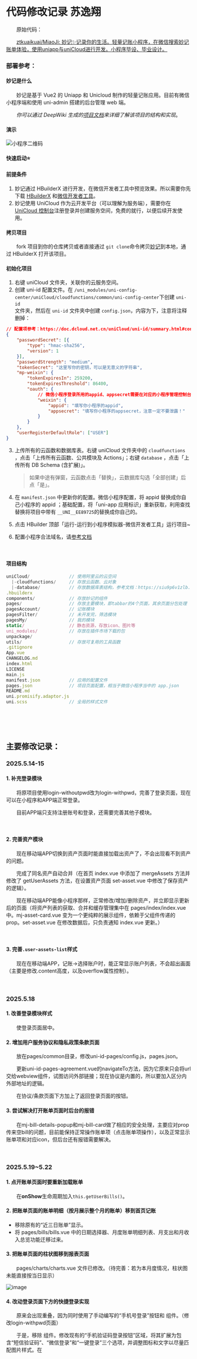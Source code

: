 # 代码修改记录 苏逸翔

　　原始代码：

　　[ztkuaikuai/MiaoJi: 妙记✨记录你的生活。轻量记账小程序，在微信搜索妙记账单体验，使用uniapp与uniCloud进行开发。小程序毕设、毕业设计。](https://github.com/ztkuaikuai/MiaoJi)

### 部署参考：

#### 妙记是什么

　　妙记是基于 Vue2 的 Uniapp 和 Unicloud 制作的轻量记账应用。目前有微信小程序端和使用 uni-admin 搭建的后台管理 web 端。

　　*你可以通过 DeepWiki 生成的*​*[项目文档](https://deepwiki.com/ztkuaikuai/MiaoJi)*​*来详细了解该项目的结构和实现*。

#### 演示

![小程序二维码](https://webp.kuaikuaitz.top/%E5%B0%8F%E7%A8%8B%E5%BA%8F%E4%BA%8C%E7%BB%B4%E7%A0%81.jpg)

#### 快速启动⭐

#### 前提条件

1. 妙记通过 HBuilderX 进行开发，在微信开发者工具中预览效果。所以需要你先下载 [HBuilderX](https://hx.dcloud.net.cn/README) 和[微信开发者工具](https://developers.weixin.qq.com/miniprogram/dev/devtools/devtools.html)。
2. 妙记使用 UniCloud 作为云开发平台（可以理解为服务端），需要你在 [UniCloud 控制台](https://unicloud.dcloud.net.cn/)注册登录并创建服务空间，免费的就行，以便后续开发使用。

#### 拷贝项目

　　fork 项目到你的仓库拷贝或者直接通过 `git clone`​ 命令拷贝[妙记](https://github.com/ztkuaikuai/MiaoJi)到本地，通过 HBuilderX 打开该项目。

#### 初始化项目

1. 右键 uniCloud 文件夹，关联你的云服务空间。
2. 创建 uni-id 配置文件。在 `/uni_modules/uni-config-center/uniCloud/cloudfunctions/common/uni-config-center`​ 下创建 `uni-id`​  
    文件夹，然后在 `uni-id`​ 文件夹中创建 `config.json`​ ，内容为下，注意将注释删掉：

```json
// 配置项参考：https://doc.dcloud.net.cn/uniCloud/uni-id/summary.html#config
{
	"passwordSecret": [{
		"type": "hmac-sha256",
		"version": 1
	}],
	"passwordStrength": "medium",
	"tokenSecret": "这里写你的密钥，可以是无意义的字符串",
	"mp-weixin": {
		"tokenExpiresIn": 259200,
		"tokenExpiresThreshold": 86400,
		"oauth": {
            // 微信小程序登录所用的appid、appsecret需要在对应的小程序管理控制台获取
			"weixin": {
				"appid": "填写你小程序的appid",
				"appsecret": "填写你小程序的appsecret，注意一定不要泄露！"
			}
		}
	},
	"userRegisterDefaultRole": ["USER"]
}
```

3. 上传所有的云函数和数据库表。右键 uniCloud 文件夹中的   `cloudfunctions`​ ，点击「上传所有云函数、公共模块及 Actions」；右键 `database`​ ，点击「上传所有 DB Schema (含扩展)」。

    > 如果中途有弹窗，云函数点击「替换」，云数据库勾选「全部创建」后点「是」。
    >
4. 在 `manifest.json`​ 中更新你的配置。微信小程序配置，将 appid 替换成你自己小程序的 appid ；基础配置，将「uni-app 应用标识」重新获取，利用查找替换将项目中带有 `__UNI__EE89725`​ 的替换成你自己的。
5. 点击 HBuilder 顶部「运行-运行到小程序模拟器-微信开发者工具」运行项目~
6. 配置小程序合法域名，请[参考文档](https://doc.dcloud.net.cn/uniCloud/publish.html#useinmp)

　　‍

#### 项目结构

```js
uniCloud/               // 使用阿里云的云空间
  |-cloudfunctions/     // 存放云函数、云对象
  |-database/           // 存放数据库表结构，参考文档：https://siu9p6v1zlb.feishu.cn/docx/WvmfdEmzsoBCIhxUpN6cAw8Nn7b?from=from_copylink
.hbuilderx
components/             // 存放妙记的组件
pages/                  // 存放主要模块，即tabbar的4个页面，其余页面分包处理
pagesAccount/           // 记账模块
pagesFilter/            // 未开发完，筛选模块
pagesMy/                // 我的模块
static/                 // 静态资源，存放icon、图片等
uni_modules/            // 存放在插件市场下载的包
unpackage/
utils/                  // 存放可复用的工具函数
.gitignore
App.vue
CHANGELOG.md
index.html
LICENSE
main.js
manifest.json           // 应用的配置文件
pages.json              // 项目页面配置，相当于微信小程序当中的 app.json
README.md
uni.promisify.adaptor.js
uni.scss                // 全局的样式文件
```

　　‍

　　‍

## 主要修改记录：

### 2025.5.14-15

#### 1. 补充登录模块

　　将原项目使用login-withoutpwd改为login-withpwd，完善了登录页面，现在可以在小程序和APP端正常登录。

　　目前APP端只支持注册账号和登录，还需要完善其他子模块。

　　‍

#### 2. 完善资产模块

　　现在移动端APP切换到资产页面时能直接加载出资产了，不会出现看不到资产的问题。

　　完成了同名资产自动合并（在首页 index.vue 中添加了 mergeAssets 方法并修改了 getUserAssets 方法，在设置资产页面 set-asset.vue 中修改了保存资产的逻辑）。

　　现在移动端APP能像小程序那样，正常修改/增加/删除资产，并立即显示更新后的页面（将资产列表的获取、合并和缓存管理集中在 pages/index/index.vue 中。mj-asset-card.vue 变为一个更纯粹的展示组件，依赖于父组件传递的prop。set-asset.vue 在修改数据后，只负责通知 index.vue 更新。）

　　‍

#### 3. 完善`.user-assets-list`​样式

　　现在在移动端APP，记账→选择账户时，能正常显示账户列表，不会超出画面（主要是修改.content高度，以及overflow属性控制）。

　　‍

### 2025.5.18

#### 1. 改善登录模块样式

　　使登录页面居中。

#### 2. 增加用户服务协议和隐私政策条款页面

　　放在pages/common目录，修改uni-id-pages/config.js，pages.json。

　　更新uni-id-pages-agreement.vue的navigateTo方法，因为它原来只会将url交给webview组件，试图访问外部链接；现在协议是内置的，所以要加入区分内外部地址的逻辑。

　　在协议/条款页面下方加上了返回登录页面的按钮。

#### 3. 尝试解决打开账单页面时后台的报错

　　在mj-bill-details-popup和mj-bill-card做了相应的安全处理，主要应对prop传来空bill的问题，目前能保持正常操作账单项（点击账单项操作），以及正常显示账单项和对应icon，但后台还有报错需要解决。

　　‍

### 2025.5.19~5.22

#### 1. 点开账单页面时要重新加载账单

　　在**onShow**生命周期加入`this.getUserBills()`​。

#### 2. 把账单页面的账单明细（按月展示整个月的账单）移到首页记账

- 移除原有的“近三日账单”显示。
- 将 pages/bills/bills.vue 中的日期选择器、月度账单明细列表、月支出和月收入总览功能迁移过来。

#### 3. 把账单页面的柱状图移到报表页面

　　pages/charts/charts.vue 文件已修改。（待完善：若为本月度情况，柱状图未能直接按当日显示）

![image](assets/image-20250519192954-ihd2err.png)​

#### 4. 改动登录页面下方的快捷登录实现

　　原来会出现重叠，因为同时使用了手动编写的“手机号登录”按钮和 <uni-id-pages-fab-login> 组件。（修改login-withpwd页面）

　　于是，移除 <uni-id-pages-fab-login> 组件。修改现有的“手机验证码登录按钮”区域，将其扩展为包含“短信验证码”、“微信登录”和“一键登录”三个选项，并调整图标和文字以尽量匹配图片样式。在 <script> 部分添加 loginByWeixin (微信登录) 和 loginByUniverify (一键登录) 的方法。

#### 5. 进一步改进主页记账展示

　　现在更符合逻辑，也不会有多余的月支出/月收入模块，还把选择月份的筛选器移到了“账单明细”同行，右对齐。

1. 将 <mj-datetype-picker> 组件从当前的 .header-fixed 容器中移动到 .bill-list 下的 .header 容器中。
2. 调整 .bill-list .header 的样式，使用 Flexbox 布局来实现“账单明细”及其图标居左，月份选择器居右的效果。

　　可能还需要微调“账单明细”和月份筛选器的高度对齐。（浏览器渲染似乎没问题？）

![image](assets/image-20250523000650-h42wa0w.png)​

#### 6. 准备实现理财页面

　　试图利用选项卡，切换利率计算器/股票页面。

　　简单实现利率计算器；股票页面暂时通过webview借用新浪财经页面，但层级过高会覆盖整个页面。

　　‍

### 2025.5.23~5.24

#### 1. 实现理财页面

　　现在理财页面有一个利息计算器和一个股票K线页面。（使用uni-segment-control选项卡）

![image](assets/image-20250524131500-pvhv42h.png)![image](assets/image-20250524131709-idv9tnq.png)​

　　股票K线分析页面使用itick api和Ucharts（qiun-data-charts），参考：

　　[K线查询](https://itick-cn.readme.io/reference/get_stock-kline)

　　[文档 - uCharts跨平台图表库](https://www.ucharts.cn/v2/#/document/index)

　　拖动图表关键在于启用ontap等属性，绑定三个touch事件。

　　‍

#### 2. 完善主页记账展示

　　简单优化了文字内容以及排版。

　　‍

#### 3. 解决图表页面报错

　　加载图表时报缺失item项，修改mj-category-card的v-for循环内容解决。

　　‍

#### 4. “我的”页面更新

##### 4.1. 卡片及时更新内容

　　切换账号后，页面上方的卡片不能立即更新为新账户的信息。解决方法：退出时清除该用户缓存信息。

##### 4.2. 自定义头像功能

　　原先只支持微信小程序，现在为移动端加上了自定义头像功能。

- 针对微信小程序：利用其原生 chooseAvatar 能力，直接获取并使用微信提供的头像URL。
- 针对App及其他端：实现标准的“选择图片 -> 上传到云存储 -> 获取永久URL”流程。
- 统一处理：将获取到的新头像URL（无论是来自微信还是云存储）交由一个公共方法去更新UI、数据库和本地缓存。

　　‍

　　‍

### 2025.5.25~5.30

#### 1. 开始构建uni-admin

　　应该需要另外创造一个uni admin项目，经过尝试，目前只能修改用户权限（类似禁用账户）。

#### 2. 解决“再记”bug

　　在 addOneBill 和 addOneTransfer 方法的 "再记" 逻辑中，于 uni.reLaunch 之前显式调用uni.hideLoading()。

　　在 upDateUserAssetBalance 和 upDateUserTwoAssetBalance 方法中，修改了逻辑，使得仅在非 "再记" (即 !this.isAddAgain) 的情况下，才会 **await** this.asyncEmitUpdateAssets()。

　　现在不会卡在加载框了。

　　一并解决以下两个相关的问题。

1. “保存”新的账单后，会一直停在“记一笔”页面，不会跳转回主页。

    对于普通保存操作（包括 "再记" 之后的第二次保存），可以不强制 await 等待 asyncEmitUpdateAssets 完成。首页的资产数据更新可以作为一个非阻塞的后台操作。从 await this.asyncEmitUpdateAssets() 改为 this.asyncEmitUpdateAssets()。
2. “再记”的时候，页面左上角没有返回主页的按钮。

　　使用 uni.navigateTo 跳转到一个新的 make-an-account 页面实例，并附带 from=addAgain 和时间戳参数。因为是 navigateTo，所以新页面左上角会有返回按钮，可以返回到上一个（也是 make-an-account）页面。为了避免要连续点两次返回才能回到主页，在 make-an-account.vue 页面中处理返回事件来实现“再记后，点击返回直接回首页”。当页面是通过“再记”加载时，我们可以拦截物理返回键或导航栏返回按钮的默认行为，并将其重定向到首页。

#### 3. 解决修改账单造成的资产显示错误

　　mj-bill-card会跳转到记一笔make-an-account页面，但是并没有载入原账单的数据。make-an-account.vue 文件中的 onLoad钩子函数里，this.$refs.tabs.clickHandler({},tab) 这行代码引发了一个错误："TypeError: Cannot read property 'clickHandler' of undefined"。

　　可能是在执行这行代码时，Vue 还没有找到模板中 ref="tabs" 的那个组件或元素。onLoad 钩子函数在页面加载时执行，但此时子组件可能还没有完全渲染完毕。为了解决这个问题，我们可以使用 this.$nextTick()。

```vue
					this.$nextTick(() => {this.$refs.tabs.clickHandler({},tab)})
```

#### 4. 补充加载框、提示框、将一些方法改为异步并引入异常处理块

　　主要修改make-an-account页面。

　　在进行异步操作（如数据加载、保存）时提供用户反馈，提升体验；

　　将多个涉及数据库调用和异步操作的方法修改为async，调用时使用await，并引入try...catch...finally块。

#### 5. 对 mj-bill-template.vue 的改动（修复记账时无法使用模板）

　　修复该子组件无法正确显示从父组件传入的 templateList 数据的问题，主要是make-an-account调用子组件时无法显示出模板。

- 对 props: ['templateList'] 的 watch 侦听器，增加了 { immediate: true, deep: true } 配置。
- 在 mounted 钩子中增加了一个检查逻辑：如果 templateList 有数据但 formatTempList 仍为空，则再次调用 this.formatTemp()。
- formatTemp 方法健壮性增强。

　　通过移除<template>中`@click.native`​的 .native 修饰符，解决了模板点击事件不触发的问题（也一并解决了“我的”页面内模板管理不触发点击的问题）。

　　修改了template-list的高度。

#### 6. 解决编译时发生的警告

　　(378:3) start value has mixed support, consider using flex-start instead Module Warning (from ./node_modules/postcss-loader/src/index.js)。

　　搜索项目里包含的justify-content: start; 全部改为justify-content: flex-start; 都是在mj开头的文件发现的。

#### 7. 解决资产管理页面显示资产错误的问题

　　通过 mj-asset-card 组件展示的资产列表，其资产名称和图标显示不正确。

　　修改watch内的handler部分内容：

```vue
				handler: function(newAssetsFromDB) {
					if (newAssetsFromDB && Array.isArray(newAssetsFromDB)) {
						this.assets = newAssetsFromDB.map(asset => {
							// 优先使用 asset 对象上已有的 assetStyle
							const styleToUse = asset.assetStyle || this.assetsStyle.find(style => style.type === asset.asset_type) || this.defaultAssetStyle;
							return {
								...asset, // 展开原始资产属性
								assetStyle: styleToUse // 使用已有的或新查找到的 assetStyle
							};
						});
					}
```

　　原先会直接调用find方法，但实际上asset已经有assetStyle了不需要重新寻找。确保 mj-asset-card 组件优先使用父组件已经处理好的、正确的 assetStyle，从而解决资产名称和图标显示不正确的问题。

　　‍

　　‍

### 2025.5.31~6.1

#### 1. 优化账单加载体验

　　现在加载账单和资产时有加载框了；加载资产时，原有的默认占位被移除了。

#### 2. 新增 “提醒”页面

![image](assets/image-20250601214630-cmjlunq.png)

　　核心是`pages/reminder/reminder.vue`​页面，它作为主Tab之一，集成了月度预算管理和存钱目标追踪两大关键功能。

　　新建了两个表`pockfi-user-budgets`​和`pockfi-user-saving-goals`​。

##### 2.1 `pages/reminder/reminder.vue`​实现

###### 2.1.1 月度预算管理

- **预算设置**: 用户可以设定月度总支出预算金额及预警百分比（如80%）。
- **使用追踪**:

  - 实时显示当月已支出金额和预算剩余金额。
  - 以百分比和彩色进度条（根据超支程度变色：绿-黄-红）直观展示预算使用情况。
  - 月度支出计算已优化，能正确包含普通支出、转账手续费以及转账金额本身。
- **提醒开关**: 用户可以启用或禁用预算超额提醒功能。
- **数据库交互**:

  - 预算数据存储在 `pockfi-user-budgets`​ 表。
  - 涉及字段：`user_id`​, `budget_month`​, `budget_amount`​, `is_enabled`​, `warning_threshold`​。

###### 2.1.2 存钱目标管理

- **目标创建与编辑**:

  - 用户可以设定目标名称、目标金额、开始日期和可选的结束日期。
  - 支持对已创建的目标进行编辑。
- **进度追踪**:

  - 以金额和百分比展示当前已存入金额与目标金额的差距。
  - 使用进度条可视化存钱进度。
- **智能状态管理**:

  - **数据校准**: 页面加载时（`onLoad`​, `onShow`​），会**重新计算**每个启用的存钱目标在设定周期内的实际总收入，而不是依赖之前累加的 `current_amount`​。
  - **数据库同步**: 根据重新计算的结果，更新数据库中每个目标的 `current_amount`​, `is_completed`​ (是否完成), `completion_date`​ (完成日期), 和 `completion_shown_to_user`​ (是否已向用户展示完成提示)字段。这确保了即使在账单被修改或删除后，目标状态依然准确。
  - **实时响应**: 监听由记账、编辑、删除账单操作触发的 `savingGoalsMightUpdate`​ 事件，收到事件后会重新执行上述数据获取和校准流程。
- **完成提醒**: 当目标达成时，会弹窗向用户表示祝贺。如果目标因账单变动从完成变为未完成，相关提示状态也会重置。
- **数据库交互**:

  - 存钱目标数据存储在 `pockfi-user-saving-goals`​ 表。
  - 涉及字段：`user_id`​, `goal_name`​, `target_amount`​, `current_amount`​, `start_date`​, `end_date`​, `is_completed`​, `is_enabled`​, `completion_date`​, `completion_shown_to_user`​。

##### 2.2 其他相关修改

###### 2.2.1 记账页面 (`pagesAccount/make-an-account/make-an-account.vue`​)

- **事件通知**:

  - 在用户成功**新增**一笔账单（支出、收入或转账）后，会发送 `uni.$emit('savingGoalsMightUpdate')`​ 事件。
  - 在用户成功**编辑**一笔账单后，同样会发送 `uni.$emit('savingGoalsMightUpdate')`​ 事件。
- **存钱目标处理**:

  - 当记录一笔**收入**时，会调用 `processSavingGoalsAfterIncome`​ 方法。此方法会检查是否有存钱目标因此次收入而达成，并更新数据库中对应目标的状态（包括标记为已完成并向用户弹窗提示）。

###### 2.2.2 账单卡片组件 (`components/mj-bill-card/mj-bill-card.vue`​)

- **事件通知**:

  - 当用户成功**删除**一笔账单后，会发送 `uni.$emit('savingGoalsMightUpdate')`​ 事件。

###### 2.2.3. 路由配置 (`pages.json`​)

- 将 `pages/reminder/reminder.vue`​ 添加为主包页面，并配置为底部 TabBar 的一项。

　　‍

　　关键点主要在于

1. 自动数据校准：无论何时进入提醒页面，或相关账单发生变动，系统都会重新计算目标的实际进度，确保数据的最终准确性，并同步更新数据库；
2. 跨页面数据同步与响应；
3. onShow钩子重新加载数据进一步增强健壮性。

　　‍

#### 3. 秒记优化

　　发现问题：秒记绑定模板时，按钮样式不对；绑定模板1后，在记一笔界面会消失“秒记1”文字；没有解绑按钮。

　　修改如下：

1. 在make-an-account内，把秒记按钮文本（name）改为响应式更新：

    - 引入了两个计算属性：keyboardSecondOneName 和 keyboardSecondTwoName。
    - 这两个计算属性分别根据 this.secondOneData.second_name 和 this.secondTwoData.second_name 的值返回秒记名称，如果秒记数据或名称为空，则返回默认的 "秒记1" 或 "秒记2"。可以使用**可选链操作符 (Optional Chaining Operator ?.) 来更简洁地实现类似的效果**：

      所以，在这种类似三元运算符的操作中，要么使用`(this.secondOneData && this.secondOneData.second_name)?this.secondOneData.second_name:"秒记1")`​，要么使用`this.secondOneData?.second_name || '秒记1'`​。
    - <u-keyboard> 组件的 :secondOne 和 :secondTwo prop 现在绑定到这两个计算属性。
    - 这确保了即使在秒记别名发生改变（例如，在 seconds.vue 页面修改并保存后），记一笔页面的键盘上显示的秒记按钮文本也能正确地、响应式地更新。

2. 在seconds内：

    - 在编辑秒记的弹窗中增加了“解绑模板”按钮。
    - “解绑模板”按钮显隐逻辑优化（搭配v-if）：引入了计算属性 isTemplateActuallyBound，判断当前编辑的秒记是否已在数据库中绑定了一个 有效 的模板；
    - 秒记弹窗内按钮样式调整：

      - “解绑模板”按钮设置为红色描边、白色背景、红色文字 (type="error" plain="true")。
      - “保存”按钮设置为主色调描边、白色背景、主色调文字 (type="primary" plain="true")。
      - 调整了两个按钮的自定义样式 (customStyle)，以适应并排布局。
    - 默认秒记名称处理。
    - 完成解绑按钮的修复，unbindTemplate 方法内，更新到数据库的 template_id 和本地的 this[this.secondType].tempId 都设置为 this[this.secondType]._id（秒记条目自身的ID）才可以正常删除模板。

　　‍

#### 4. 文本改动

　　把“妙记”相关文本改为“口袋智富”，更改版本信息和作者信息。

　　‍

#### 5. 登录相关完善

1. 为“退出登录”增加弹窗确认
2. 从插件市场更新uni-easyinput插件

　　‍

### 2025.6.9~6.14

### 1. 原生插件引入

　　需要开启通知监听权限、无障碍功能；并自行开启自启动、关联启动、悬浮窗和后台弹出界面权限。

#### 1.1 完成通知栏检测功能

　　引入nativeplugins  **Notification**，修改settings.vue和App.vue，现在可以监听特定应用发出的与金额相关的通知，并自动跳转到前台，弹窗确认。

　　‍

#### 1.2 完成微信支付页面、支付宝支付页面、支付宝账单的无障碍检测

　　引入nativeplugins  **MonitorPayinform**，继续修改settings.vue和App.vue，现在可以无障碍检测微信支付页面、支付宝支付页面、支付宝账单，并自动跳转到前台，弹窗确认。

![image](assets/image-20250614135234-jy3h86l.png)![92df3482dce2b26d647711027159601](assets/92df3482dce2b26d647711027159601-20250614135316-6ll19wl.jpg)​

　　‍

### 2. 其他优化

#### 2.1 资产金额报错调整

　　修改set-asset.vue，在资产页面设置负数资产时，从“最多填写两位小数”的报错改为“资产余额不能设为负数”。

　　‍

#### 2.2 资产金额精度调整

　　将项目中存在的将元转为分的逻辑从运用如`Math.round(userAsset.asset_balance * 100)`​，改为更安全的金额转换函数，都写在utils/amount-utils.js内。这样就避免了直接填入金额为小数时发生的精度报错，如`2856599999999999500 超出了精度限制，结果可能不正确 at uni_modules/uview-ui/libs/function/digit.js:45`​

```javascript
export function convertYuanToCent(amount) {
	// 将数字转换为字符串，避免浮点数精度问题
	const amountStr = parseFloat(amount).toFixed(2)
	// 找到小数点位置
	const dotIndex = amountStr.indexOf('.')
	if (dotIndex === -1) {
		// 没有小数点，直接乘以100
		return parseInt(amountStr) * 100
	} else {
		// 有小数点，移除小数点后转换为整数
		const integerPart = amountStr.substring(0, dotIndex)
		const decimalPart = amountStr.substring(dotIndex + 1)
		// 确保小数部分有两位
		const paddedDecimal = decimalPart.padEnd(2, '0').substring(0, 2)
		return parseInt(integerPart + paddedDecimal)
	}
}
```

#### 2.3 删除make-an-account页面的加载框

　　原先在onLoad周期里写上了“加载中...”加载框，实际上不需要而且可能缺少及时的hideLoading逻辑，导致快速改变页面时可能一直有加载框显示而无法结束。

　　‍

#### 2.4 剔除转账与预算的绑定

　　内部转账应该与预算提醒无关，在reminder.vue, make-an-account.vue和charts.vue内删除了相关的逻辑，使预算只与内部转账有关。

　　‍

#### 2.5 修改了股票页面与api有关的逻辑

　　由于免费api会过期，现在增加一个输入框，接收用户输入的api。默认会预输入一个免费api，如果用户不小心删除了（本格为空）也会从这个默认api尝试获取数据。

　　‍

#### 2.5 修改“关于”页面和“设置”页面

　　在“关于”页面增加新版本的说明；在“设置”页面允许用户开关原生功能（通知栏和无障碍）。

　　‍

#### 2.6 修改token过期时限

　　位于Pockfi\uni_modules\uni-config-center\uniCloud\cloudfunctions\common\uni-config-center\uni-id\config.json，以及Pockfi\uni_modules\uni-id-pages\uniCloud\cloudfunctions\uni-id-co\lib\utils\config.js  （？）

　　当前的 tokenExpiresIn (token有效期) 设置为 259200 秒，也就是 259200 / 3600 / 24 = 3 天。

　　另一个 tokenExpiresThreshold (token刷新阈值) 是 86400 秒，也就是1天。它的作用是当token使用超过1天后，会自动刷新，避免过期。

- Token 有效期 (tokenExpiresIn) 已经从 259200 秒 (3天) 修改为 604800 秒 (7天)。
- Token 刷新阈值 (tokenExpiresThreshold) 也已从 86400 秒 (1天) 修改为 259200 秒 (3天)。

　　‍

#### 2.7 可能无关紧要的修改

　　修改转账与预算的逻辑时，顺便修改了云函数miaoji-daily-notification，但项目中没有被用到。

　　‍

#### 3. 进一步优化

1. 优化设置界面：现在同时至多只能开启通知栏或无障碍两个功能中的一个；多了一个跳转到应用信息页面设置权限的选项。

2. 优化提醒的日期选择和未完成提示：现在结束日期至少比开始日期多一天，在目标过期后，再查看目标，会给出“未完成”字样。
3. 删除存款计算器的利率选择方式栏（默认由用户输入）。

　　‍

### 2025.6.15

1. 现在记账页面将金额删为空时，也会给出提示；
2. 限制利率计算器的超长输入；
3. 补充用户服务协议和隐私政策条款的文本；
4. 修改readme。

　　‍
